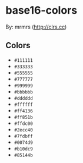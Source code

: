 # base16-colors

By: mrmrs (http://clrs.cc)

## Colors

* `#111111`
* `#333333`
* `#555555`
* `#777777`
* `#999999`
* `#bbbbbb`
* `#dddddd`
* `#ffffff`
* `#ff4136`
* `#ff851b`
* `#ffdc00`
* `#2ecc40`
* `#7fdbff`
* `#0074d9`
* `#b10dc9`
* `#85144b`
